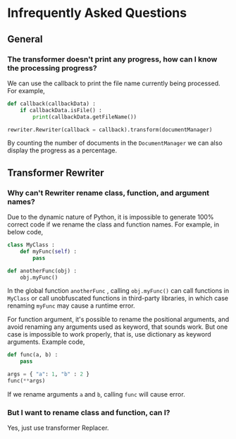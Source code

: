 # Infrequently Asked Questions

## General

### The transformer doesn't print any progress, how can I know the processing progress?

We can use the callback to print the file name currently being processed. For example,

```python
def callback(callbackData) :
    if callbackData.isFile() : 
        print(callbackData.getFileName())

rewriter.Rewriter(callback = callback).transform(documentManager)
```

By counting the number of documents in the `DocumentManager` we can also display the progress as a percentage.

## Transformer Rewriter

### Why can't Rewriter rename class, function, and argument names?

Due to the dynamic nature of Python, it is impossible to generate 100% correct code if we rename the class and function names. For example, in below code,  

```python
class MyClass :
    def myFunc(self) :
        pass

def anotherFunc(obj) :
    obj.myFunc()
```

In the global function `anotherFunc` , calling `obj.myFunc()` can call functions in `MyClass` or call unobfuscated functions in third-party libraries, in which case renaming `myFunc` may cause a runtime error.

For function argument, it's possible to rename the positional arguments, and avoid renaming any arguments used as keyword, that sounds work. But one case is impossible to work properly, that is, use dictionary as keyword arguments. Example code,  

```python
def func(a, b) :
    pass

args = { "a": 1, "b" : 2 }
func(**args)
```

If we rename arguments `a` and `b`, calling `func` will cause error.

### But I want to rename class and function, can I?

Yes, just use transformer Replacer.
